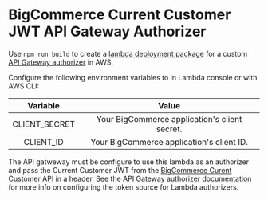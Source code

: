 # BigCommerce Current Customer JWT API Gateway Authorizer

Use `npm run build` to create a [lambda deployment package](https://docs.aws.amazon.com/lambda/latest/dg/nodejs-package.html) for a custom [API Gateway authorizer](https://docs.aws.amazon.com/apigateway/latest/developerguide/apigateway-use-lambda-authorizer.html) in AWS.

Configure the following environment variables to in Lambda console or with AWS CLI:

|    Variable   |                     Value                     |
|:-------------:|:---------------------------------------------:|
| CLIENT_SECRET | Your BigCommerce application's client secret. |
| CLIENT_ID     | Your BigCommerce application's client ID.     |

The API gatweway must be configure to use this lambda as an authorizer and pass the Current Customer JWT from the  [BigCommerce Curent Customer API](https://developer.bigcommerce.com/api-reference/storefront/current-customers) in a header. See the [API Gateway authorizer documentation](https://docs.aws.amazon.com/apigateway/latest/developerguide/apigateway-use-lambda-authorizer.html) for more info on configuring the token source for Lambda authorizers.
